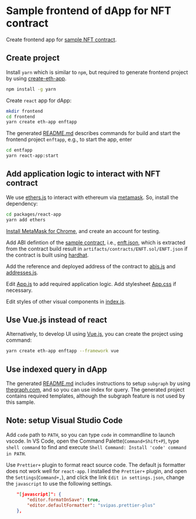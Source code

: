 # Sample frontend of dApp for NFT contract

Create frontend app for [sample NFT contract](https://github.com/yxuco/enft).

## Create project

Install `yarn` which is similar to `npm`, but required to generate frontend project by using [create-eth-app](https://github.com/paulrberg/create-eth-app).

```bash
npm install -g yarn
```

Create `react` app for dApp:

```bash
mkdir frontend
cd frontend
yarn create eth-app enftapp
```

The generated [README.md](./README-gen.md) describes commands for build and start the frontend project `enftapp`, e.g., to start the app, enter

```bash
cd entfapp
yarn react-app:start
```

## Add application logic to interact with NFT contract

We use [ethers.js](https://docs.ethers.io/v5/) to interact with ethereum via [metamask](https://metamask.io/).  So, install the dependency:

```bash
cd packages/react-app
yarn add ethers
```

[Install MetaMask for Chrome](https://metamask.io/download.html), and create an account for testing.

Add ABI defintion of the [sample contract](https://github.com/yxuco/enft), i.e., [enft.json](./packages/contracts/src/abis/enft.json), which is extracted from the contract build result in `artifacts/contracts/ENFT.sol/ENFT.json` if the contract is built using [hardhat](https://hardhat.org).

Add the reference and deployed address of the contract to [abis.js](./packages/contracts/src/abis.js) and [addresses.js](./packages/contracts/src/addresses.js).

Edit [App.js](./packages/react-app/src/App.js) to add required application logic.  Add stylesheet [App.css](./packages/react-app/src/App.css) if necessary.

Edit styles of other visual components in [index.js](./packages/react-app/src/components/index.js).

## Use Vue.js instead of react

Alternatively, to develop UI using [Vue.js](https://vuejs.org/), you can create the project using command:

```bash
yarn create eth-app enftapp --framework vue
```

## Use indexed query in dApp

The generated [README.md](./README-gen.md) includes instructions to setup `subgraph` by using [thegraph.com](https://thegraph.com/docs), and so you can use index for query.  The generated project contains required templates, although the subgraph feature is not used by this sample.

## Note: setup Visual Studio Code

Add `code` path to `PATH`, so you can type `code` in commandline to launch vscode.  In VS Code, open the Command Palette(`Command+Shift+P`), type `shell command` to find and execute `Shell Command: Install 'code' command in PATH`.

Use `Prettier+` plugin to format react source code.  The default js formatter does not work well for `react-app`.  I installed the `Prettier+` plugin, and open the `Settings`(`Command+,`), and click the link `Edit in settings.json`, change the `javascript` to use the following settings.

```json
    "[javascript]": {
        "editor.formatOnSave": true,
        "editor.defaultFormatter": "svipas.prettier-plus"
    },
```
